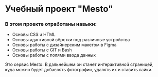# Учебный проект "Mesto"

### В этом проекте отработаны навыки:
* Основы CSS и HTML
* Основы адаптивной вёрстки под различные устройства
* Основы работы с дизайнерским макетом в Figma
* Основы работы с GIT и Bash
* Основы работы с полями ввода данных

Это сервис Mesto. В дальнейшем он станет интерактивной страницей, куда можно будет добавлять фотографии, удалять их и ставить лайки.
